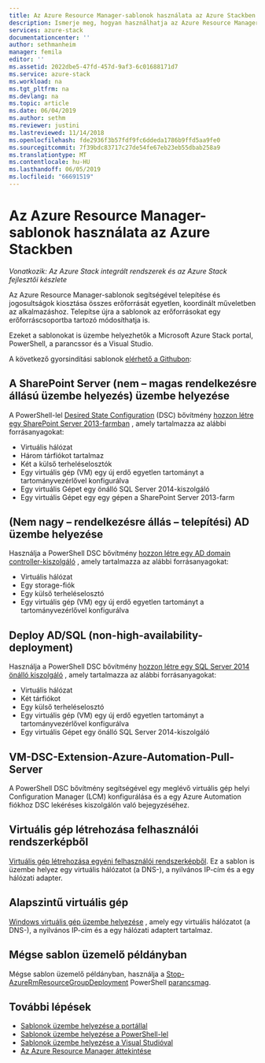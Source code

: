 ```yaml
---
title: Az Azure Resource Manager-sablonok használata az Azure Stackben |} A Microsoft Docs
description: Ismerje meg, hogyan használhatja az Azure Resource Manager-sablonok az Azure Stackben erőforrások kiépítése.
services: azure-stack
documentationcenter: ''
author: sethmanheim
manager: femila
editor: ''
ms.assetid: 2022dbe5-47fd-457d-9af3-6c01688171d7
ms.service: azure-stack
ms.workload: na
ms.tgt_pltfrm: na
ms.devlang: na
ms.topic: article
ms.date: 06/04/2019
ms.author: sethm
ms.reviewer: justini
ms.lastreviewed: 11/14/2018
ms.openlocfilehash: fde2936f3b57fdf9fc6ddeda1786b9ffd5aa9fe0
ms.sourcegitcommit: 7f39bdc83717c27de54fe67eb23eb55dbab258a9
ms.translationtype: MT
ms.contentlocale: hu-HU
ms.lasthandoff: 06/05/2019
ms.locfileid: "66691519"
---
```

# <a name="use-azure-resource-manager-templates-in-azure-stack"></a>Az Azure Resource Manager-sablonok használata az Azure Stackben

*Vonatkozik: Az Azure Stack integrált rendszerek és az Azure Stack fejlesztői készlete*

Az Azure Resource Manager-sablonok segítségével telepítése és jogosultságok kiosztása összes erőforrását egyetlen, koordinált műveletben az alkalmazáshoz. Telepítse újra a sablonok az erőforrásokat egy erőforráscsoportba tartozó módosíthatja is.

Ezeket a sablonokat is üzembe helyezhetők a Microsoft Azure Stack portal, PowerShell, a parancssor és a Visual Studio.

A következő gyorsindítási sablonok [elérhető a Githubon](https://aka.ms/azurestackgithub):

## <a name="deploy-sharepoint-server-non-high-availability-deployment"></a>A SharePoint Server (nem – magas rendelkezésre állású üzembe helyezés) üzembe helyezése

A PowerShell-lel [Desired State Configuration](/powershell/dsc/overview/overview) (DSC) bővítmény [hozzon létre egy SharePoint Server 2013-farmban](https://github.com/Azure/AzureStack-QuickStart-Templates/tree/master/sharepoint-2013-non-ha) , amely tartalmazza az alábbi forrásanyagokat:

* Virtuális hálózat
* Három tárfiókot tartalmaz
* Két a külső terheléselosztók
* Egy virtuális gép (VM) egy új erdő egyetlen tartományt a tartományvezérlővel konfigurálva
* Egy virtuális Gépet egy önálló SQL Server 2014-kiszolgáló
* Egy virtuális Gépet egy egy gépen a SharePoint Server 2013-farm

## <a name="deploy-ad-non-high-availability-deployment"></a>(Nem nagy – rendelkezésre állás – telepítési) AD üzembe helyezése

Használja a PowerShell DSC bővítmény [hozzon létre egy AD domain controller-kiszolgáló](https://github.com/Azure/AzureStack-QuickStart-Templates/tree/master/ad-non-ha) , amely tartalmazza az alábbi forrásanyagokat:

* Virtuális hálózat
* Egy storage-fiók
* Egy külső terheléselosztó
* Egy virtuális gép (VM) egy új erdő egyetlen tartományt a tartományvezérlővel konfigurálva

## <a name="deploy-adsql-non-high-availability-deployment"></a>Deploy AD/SQL (non-high-availability-deployment)

Használja a PowerShell DSC bővítmény [hozzon létre egy SQL Server 2014 önálló kiszolgáló](https://github.com/Azure/AzureStack-QuickStart-Templates/tree/master/sql-2014-non-ha) , amely tartalmazza az alábbi forrásanyagokat:

* Virtuális hálózat
* Két tárfiókot
* Egy külső terheléselosztó
* Egy virtuális gép (VM) egy új erdő egyetlen tartományt a tartományvezérlővel konfigurálva
* Egy virtuális Gépet egy önálló SQL Server 2014-kiszolgáló

## <a name="vm-dsc-extension-azure-automation-pull-server"></a>VM-DSC-Extension-Azure-Automation-Pull-Server

A PowerShell DSC bővítmény segítségével egy meglévő virtuális gép helyi Configuration Manager (LCM) konfigurálása és a egy Azure Automation fiókhoz DSC lekéréses kiszolgálón való bejegyzéséhez.

## <a name="create-a-virtual-machine-from-a-user-image"></a>Virtuális gép létrehozása felhasználói rendszerképből

[Virtuális gép létrehozása egyéni felhasználói rendszerképből](https://github.com/Azure/AzureStack-QuickStart-Templates/tree/master/101-vm-create-from-customimage). Ez a sablon is üzembe helyez egy virtuális hálózatot (a DNS-), a nyilvános IP-cím és a egy hálózati adapter.

## <a name="basic-virtual-machine"></a>Alapszintű virtuális gép

[Windows virtuális gép üzembe helyezése](https://github.com/Azure/AzureStack-QuickStart-Templates/tree/master/101-simple-windows-vm) , amely egy virtuális hálózatot (a DNS-), a nyilvános IP-cím és a egy hálózati adaptert tartalmaz.

## <a name="cancel-a-running-template-deployment"></a>Mégse sablon üzemelő példányban

Mégse sablon üzemelő példányban, használja a [Stop-AzureRmResourceGroupDeployment](/powershell/module/azurerm.resources/stop-azurermresourcegroupdeployment) PowerShell [parancsmag](/powershell/developer/cmdlet/cmdlet-overview).

## <a name="next-steps"></a>További lépések

* [Sablonok üzembe helyezése a portállal](azure-stack-deploy-template-portal.md)
* [Sablonok üzembe helyezése a PowerShell-lel](azure-stack-deploy-template-powershell.md)
* [Sablonok üzembe helyezése a Visual Studióval](azure-stack-deploy-template-visual-studio.md)
* [Az Azure Resource Manager áttekintése](/azure/azure-resource-manager/resource-group-overview)
